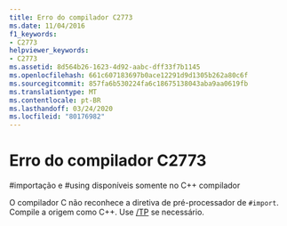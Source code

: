 ```yaml
---
title: Erro do compilador C2773
ms.date: 11/04/2016
f1_keywords:
- C2773
helpviewer_keywords:
- C2773
ms.assetid: 8d564b26-1623-4d92-aabc-dff33f7b1145
ms.openlocfilehash: 661c607183697b0ace12291d9d1305b262a80c6f
ms.sourcegitcommit: 857fa6b530224fa6c18675138043aba9aa0619fb
ms.translationtype: MT
ms.contentlocale: pt-BR
ms.lasthandoff: 03/24/2020
ms.locfileid: "80176982"
---
```

# <a name="compiler-error-c2773"></a>Erro do compilador C2773

\#importação e #using disponíveis somente no C++ compilador

O compilador C não reconhece a diretiva de pré-processador de `#import`. Compile a origem como C++. Use [/TP](../../build/reference/tc-tp-tc-tp-specify-source-file-type.md) se necessário.
